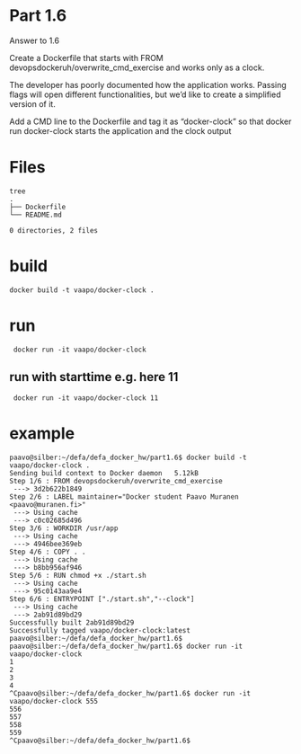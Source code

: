 # Part 1.6
Answer to 
1.6

Create a Dockerfile that starts with FROM devopsdockeruh/overwrite_cmd_exercise and works only as a clock.

The developer has poorly documented how the application works. Passing flags will open different functionalities, but we’d like to create a simplified version of it.

Add a CMD line to the Dockerfile and tag it as “docker-clock” so that docker run docker-clock starts the application and the clock output

# Files
```code
tree
.
├── Dockerfile
└── README.md

0 directories, 2 files
```
# build
```code
docker build -t vaapo/docker-clock .
```

# run
```code
 docker run -it vaapo/docker-clock 
```
## run with starttime e.g. here 11
```code
 docker run -it vaapo/docker-clock 11
```

# example
```code
paavo@silber:~/defa/defa_docker_hw/part1.6$ docker build -t vaapo/docker-clock .
Sending build context to Docker daemon   5.12kB
Step 1/6 : FROM devopsdockeruh/overwrite_cmd_exercise
 ---> 3d2b622b1849
Step 2/6 : LABEL maintainer="Docker student Paavo Muranen <paavo@muranen.fi>"
 ---> Using cache
 ---> c0c02685d496
Step 3/6 : WORKDIR /usr/app
 ---> Using cache
 ---> 4946bee369eb
Step 4/6 : COPY . .
 ---> Using cache
 ---> b8bb956af946
Step 5/6 : RUN chmod +x ./start.sh
 ---> Using cache
 ---> 95c0143aa9e4
Step 6/6 : ENTRYPOINT ["./start.sh","--clock"]
 ---> Using cache
 ---> 2ab91d89bd29
Successfully built 2ab91d89bd29
Successfully tagged vaapo/docker-clock:latest
paavo@silber:~/defa/defa_docker_hw/part1.6$ 
paavo@silber:~/defa/defa_docker_hw/part1.6$ docker run -it vaapo/docker-clock 
1
2
3
4
^Cpaavo@silber:~/defa/defa_docker_hw/part1.6$ docker run -it vaapo/docker-clock 555
556
557
558
559
^Cpaavo@silber:~/defa/defa_docker_hw/part1.6$ 
```
